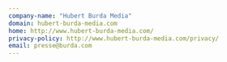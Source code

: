 ```yaml
---
company-name: "Hubert Burda Media"
domain: hubert-burda-media.com
home: http://www.hubert-burda-media.com/
privacy-policy: http://www.hubert-burda-media.com/privacy/
email: presse@burda.com
---
```




